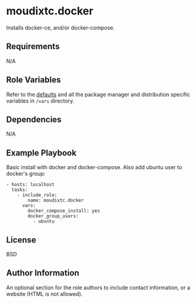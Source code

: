 moudixtc.docker
=========

Installs docker-ce, and/or docker-compose.

Requirements
------------

N/A

Role Variables
--------------

Refer to the [defaults](defaults/main.yml) and all the package manager and distribution specific variables in `/vars` directory.

Dependencies
------------

N/A

Example Playbook
----------------

Basic install with docker and docker-compose. Also add ubuntu user to docker's group:
```yamlex
- hosts: localhost
  tasks:
    - include_role:
        name: moudixtc.docker
      vars:
        docker_compose_install: yes
        docker_group_users:
          - ubuntu
```

License
-------

BSD

Author Information
------------------

An optional section for the role authors to include contact information, or a website (HTML is not allowed).
